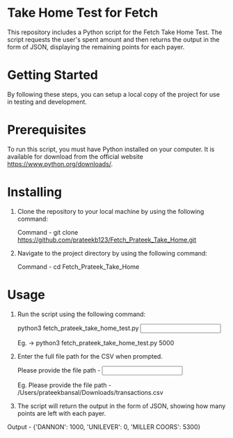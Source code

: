 # Take Home Test for Fetch

This repository includes a Python script for the Fetch Take Home Test. The script requests the user's spent amount and then returns the output in the form of JSON, displaying the remaining points for each payer.

# Getting Started

By following these steps, you can setup a local copy of the project for use in testing and development.

# Prerequisites

To run this script, you must have Python installed on your computer. It is available for download from the official website https://www.python.org/downloads/.

# Installing

1. Clone the repository to your local machine by using the following command:

   Command - 
   git clone https://github.com/prateekb123/Fetch_Prateek_Take_Home.git
   
2. Navigate to the project directory by using the following command:

   Command - 
   cd Fetch_Prateek_Take_Home

# Usage

1. Run the script using the following command:

   python3 fetch_prateek_take_home_test.py <input spend amount>
   
   Eg. -> python3 fetch_prateek_take_home_test.py 5000
   
2. Enter the full file path for the CSV when prompted.

   Please provide the file path - <Input Path Here>
   
   Eg. Please provide the file path - /Users/prateekbansal/Downloads/transactions.csv

   
2. The script will return the output in the form of JSON, showing how many points are left with each payer.

Output -
{'DANNON': 1000, 'UNILEVER': 0, 'MILLER COORS': 5300}

  

